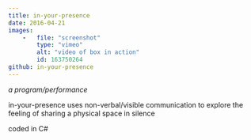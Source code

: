 ```yaml
---
title: in-your-presence
date: 2016-04-21
images:
    -   file: "screenshot"
        type: "vimeo"
        alt: "video of box in action"
        id: 163750264
github: in-your-presence
---
```

_a program/performance_

in-your-presence uses non-verbal/visible communication to explore the
feeling of sharing a physical space in silence

coded in C#